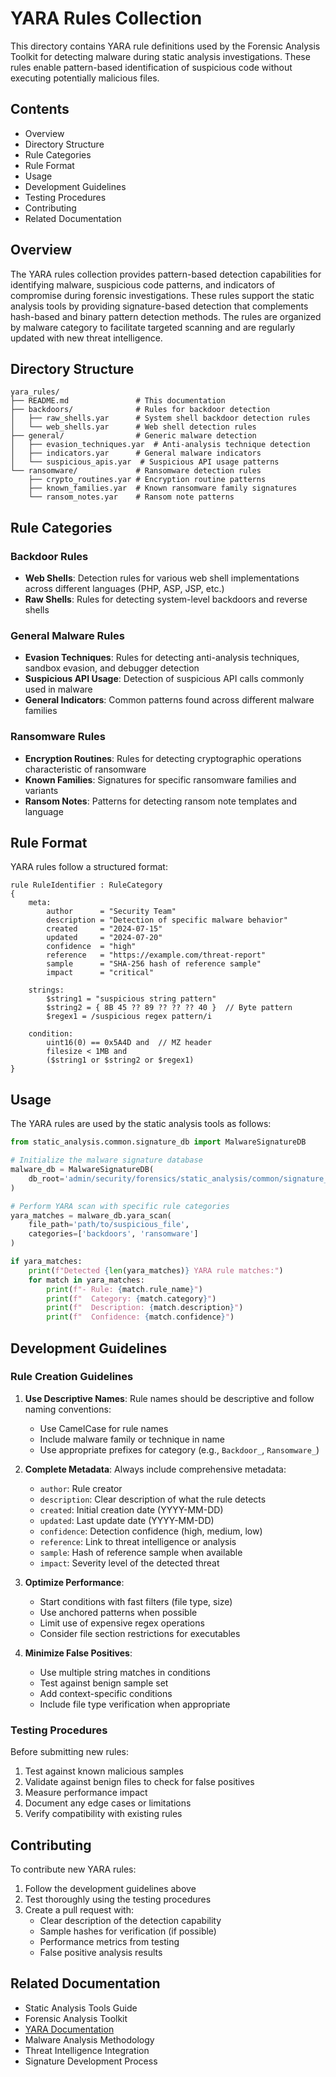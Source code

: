 # YARA Rules Collection

This directory contains YARA rule definitions used by the Forensic Analysis Toolkit for detecting malware during static analysis investigations. These rules enable pattern-based identification of suspicious code without executing potentially malicious files.

## Contents

- Overview
- Directory Structure
- Rule Categories
- Rule Format
- Usage
- Development Guidelines
- Testing Procedures
- Contributing
- Related Documentation

## Overview

The YARA rules collection provides pattern-based detection capabilities for identifying malware, suspicious code patterns, and indicators of compromise during forensic investigations. These rules support the static analysis tools by providing signature-based detection that complements hash-based and binary pattern detection methods. The rules are organized by malware category to facilitate targeted scanning and are regularly updated with new threat intelligence.

## Directory Structure

```plaintext
yara_rules/
├── README.md               # This documentation
├── backdoors/              # Rules for backdoor detection
│   ├── raw_shells.yar      # System shell backdoor detection rules
│   └── web_shells.yar      # Web shell detection rules
├── general/                # Generic malware detection
│   ├── evasion_techniques.yar  # Anti-analysis technique detection
│   ├── indicators.yar      # General malware indicators
│   └── suspicious_apis.yar  # Suspicious API usage patterns
└── ransomware/             # Ransomware detection rules
    ├── crypto_routines.yar # Encryption routine patterns
    ├── known_families.yar  # Known ransomware family signatures
    └── ransom_notes.yar    # Ransom note patterns
```

## Rule Categories

### Backdoor Rules

- **Web Shells**: Detection rules for various web shell implementations across different languages (PHP, ASP, JSP, etc.)
- **Raw Shells**: Rules for detecting system-level backdoors and reverse shells

### General Malware Rules

- **Evasion Techniques**: Rules for detecting anti-analysis techniques, sandbox evasion, and debugger detection
- **Suspicious API Usage**: Detection of suspicious API calls commonly used in malware
- **General Indicators**: Common patterns found across different malware families

### Ransomware Rules

- **Encryption Routines**: Rules for detecting cryptographic operations characteristic of ransomware
- **Known Families**: Signatures for specific ransomware families and variants
- **Ransom Notes**: Patterns for detecting ransom note templates and language

## Rule Format

YARA rules follow a structured format:

```yara
rule RuleIdentifier : RuleCategory
{
    meta:
        author      = "Security Team"
        description = "Detection of specific malware behavior"
        created     = "2024-07-15"
        updated     = "2024-07-20"
        confidence  = "high"
        reference   = "https://example.com/threat-report"
        sample      = "SHA-256 hash of reference sample"
        impact      = "critical"

    strings:
        $string1 = "suspicious string pattern"
        $string2 = { 8B 45 ?? 89 ?? ?? ?? 40 }  // Byte pattern
        $regex1 = /suspicious regex pattern/i

    condition:
        uint16(0) == 0x5A4D and  // MZ header
        filesize < 1MB and
        ($string1 or $string2 or $regex1)
}
```

## Usage

The YARA rules are used by the static analysis tools as follows:

```python
from static_analysis.common.signature_db import MalwareSignatureDB

# Initialize the malware signature database
malware_db = MalwareSignatureDB(
    db_root='admin/security/forensics/static_analysis/common/signature_db/malware'
)

# Perform YARA scan with specific rule categories
yara_matches = malware_db.yara_scan(
    file_path='path/to/suspicious_file',
    categories=['backdoors', 'ransomware']
)

if yara_matches:
    print(f"Detected {len(yara_matches)} YARA rule matches:")
    for match in yara_matches:
        print(f"- Rule: {match.rule_name}")
        print(f"  Category: {match.category}")
        print(f"  Description: {match.description}")
        print(f"  Confidence: {match.confidence}")
```

## Development Guidelines

### Rule Creation Guidelines

1. **Use Descriptive Names**: Rule names should be descriptive and follow naming conventions:
   - Use CamelCase for rule names
   - Include malware family or technique in name
   - Use appropriate prefixes for category (e.g., `Backdoor_`, `Ransomware_`)

2. **Complete Metadata**: Always include comprehensive metadata:
   - `author`: Rule creator
   - `description`: Clear description of what the rule detects
   - `created`: Initial creation date (YYYY-MM-DD)
   - `updated`: Last update date (YYYY-MM-DD)
   - `confidence`: Detection confidence (high, medium, low)
   - `reference`: Link to threat intelligence or analysis
   - `sample`: Hash of reference sample when available
   - `impact`: Severity level of the detected threat

3. **Optimize Performance**:
   - Start conditions with fast filters (file type, size)
   - Use anchored patterns when possible
   - Limit use of expensive regex operations
   - Consider file section restrictions for executables

4. **Minimize False Positives**:
   - Use multiple string matches in conditions
   - Test against benign sample set
   - Add context-specific conditions
   - Include file type verification when appropriate

### Testing Procedures

Before submitting new rules:

1. Test against known malicious samples
2. Validate against benign files to check for false positives
3. Measure performance impact
4. Document any edge cases or limitations
5. Verify compatibility with existing rules

## Contributing

To contribute new YARA rules:

1. Follow the development guidelines above
2. Test thoroughly using the testing procedures
3. Create a pull request with:
   - Clear description of the detection capability
   - Sample hashes for verification (if possible)
   - Performance metrics from testing
   - False positive analysis results

## Related Documentation

- Static Analysis Tools Guide
- Forensic Analysis Toolkit
- [YARA Documentation](https://yara.readthedocs.io/)
- Malware Analysis Methodology
- Threat Intelligence Integration
- Signature Development Process
